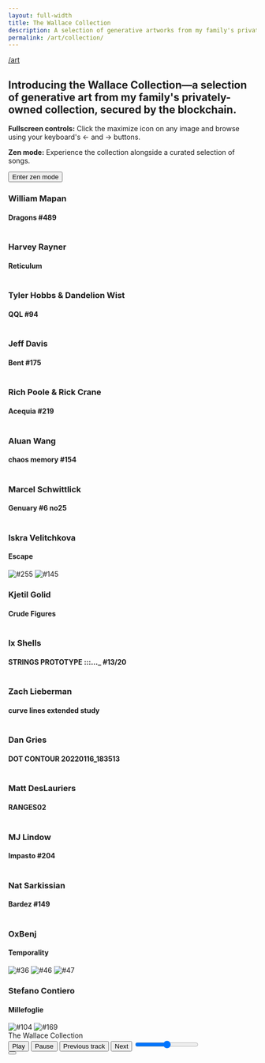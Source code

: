 ```yaml
---
layout: full-width
title: The Wallace Collection
description: A selection of generative artworks from my family's private collection on the Tezos and Ethereum blockchains. In full-screen mode, press your keyboard's &larr; and &rarr; buttons to browse all works.
permalink: /art/collection/
---
```


<script type="text/javascript">
  window.pageSettings = {
    musicTracks : [
    {
      src: "/assets/audio/Corolina_Combo_Mind_Adventures_instrumental_2_33.mp3",
      title: "Combo Mind Adventures",
      artist: "Corolina",
    },
    {
      src: "/assets/audio/Daniele_Musto_Spin_Around_With_You_background_vocals_3_17.mp3",
      title: "Spin Around With You",
      artist: "Danielle Musto",
    },
    {
      src: "/assets/audio/Dr_Delight_Neptune_Rising_instrumental_3_38.mp3",
      title: "Neptune Rising",
      artist: "Dr. Delight",
    },
    {
      src: "/assets/audio/Falls_Darkly_instrumental_5_01.mp3",
      title: "Darkly",
      artist: "Falls",
    },
    {
      src: "/assets/audio/Nu_Alkemi_t_Lost_With_You_lead_vocal_4_20.mp3",
      title: "Lost With You",
      artist: "Nu Alkemi$t",
    },
    {
      src: "/assets/audio/PALA_Infinite_Drive_instrumental_3_01.mp3",
      title: "Infinite Drive",
      artist: "PALA",
    },
    {
      src: "/assets/audio/Tide_Electric_The_Chapel_Of_Love_instrumental_3_48.mp3",
      title: "The Chapel Of Love",
      artist: "Tide Electric",
    },
  ],
    htmlParts : {
      "part0": "/collection/chunk0.html",
      "part1": "/collection/chunk1.html",
      "part2": "/collection/chunk2.html",
      "part3": "/collection/chunk3.html",
      "part4": "/collection/chunk4.html",
      "part5": "/collection/chunk5.html",
      "part6": "/collection/chunk6.html",
      "part7": "/collection/chunk7.html",
      "part8": "/collection/chunk8.html",
      "part9": "/collection/chunk9.html",
    }
  }
</script>
<script src="/assets/js/gallery-viewer.js"></script>
<script src="/assets/js/player.js"></script>
<article>
  <a class="back-btn fade-in-element" href="/art">/art</a>
  <h1 class="fade-in-element">Introducing the Wallace Collection&mdash;a selection of generative art from my family's privately-owned collection, secured by the blockchain.
  </h1>
  <div class="collection-notes fade-in-element">
    <p style="flex:1;">
      <strong>Fullscreen controls:</strong>
      Click the maximize icon on any image and browse using your keyboard's &larr; and &rarr; buttons.
    </p>
    <div id="zenMode" class="hidden sm:flex sm:gap-4" style="flex:1.4;">
      <p class="mb-4" class="flex-1">
        <strong>Zen mode:</strong> Experience the collection alongside a curated selection of songs.
      </p>
      <p>
        <button id="autoPlayCollection" class="button "><i></i> Enter zen mode</button>
      </p>
    </div>
  </div>
  <div id="art-collection" class="art-collection">
    <div>
      <div class="gallery-row gallery-flex">
        <div style="flex: 1">
          <h3 class="artist-title">William Mapan</h3>
          <h4 class="collection-title">Dragons #489</h4>
          <img
            alt=""
            src="https://ik.imagekit.io/UltraDAO/wallace/dragons_489.png?tr=w-100,q-20,bl-6"
            data-iframe-src="https://gateway.fxhash2.xyz/ipfs/QmeKNachzan9TamxbYmfhDfjkur7gbs1EEtGqMpsmyubeb/?fxhash=op8GW9Zq63p4qWsNRHS47QciYW5spKFTzMTroSMxH4EuBYaNAY7&fxiteration=489&fxminter=tz1P5jYGVw7JZLM7CNnFxGk1bSZaQovMrzfo" />
        </div>
        <div style="flex: 1">
          <h3 class="artist-title">Harvey Rayner</h3>
          <h4 class="collection-title">Reticulum</h4>
          <img
            class="border-solid border-8 border-[#f9e2d5]"
            alt=""
            src="https://ik.imagekit.io/UltraDAO/wallace/reticulum_by_harvey_rayner.jpg?tr=w-100,q-20,bl-6" />
        </div>
      </div>
    </div>
    <div>
      <div class="gallery-row gallery-single-wide-portrait">
        <div>
          <h3 class="artist-title">Tyler Hobbs &amp; Dandelion Wist</h3>
          <h4 class="collection-title">QQL #94</h4>
          <img
            alt=""
            src="https://ik.imagekit.io/UltraDAO/wallace/qql_94.png?tr=w-100,q-20,bl-6"
            data-iframe-src="https://qql.art/generator/0x8367a713bc14212ab1bb8c55a778e43e50b8b9277706fa5e6368ffff10c10c32" />
        </div>
      </div>
    </div>
    <div>
      <div class="gallery-row gallery-triple-wide">
        <div>
          <h3 class="artist-title">Jeff Davis</h3>
          <h4 class="collection-title">Bent #175</h4>
          <img
            alt=""
            src="https://ik.imagekit.io/UltraDAO/wallace/bent_175.png?tr=w-100,q-20,bl-6"
            data-iframe-src="https://generator.artblocks.io/0xa7d8d9ef8d8ce8992df33d8b8cf4aebabd5bd270/214000175" />
        </div>
        <div>
          <h3 class="artist-title">Rich Poole &amp; Rick Crane</h3>
          <h4 class="collection-title">Acequia #219</h4>
          <img
            alt=""
            src="https://ik.imagekit.io/UltraDAO/wallace/acequia_219.png?tr=w-100,q-20,bl-6"
            data-iframe-src="https://gateway.fxhash2.xyz/ipfs/QmUBXzcPTme2wwfjp52Wy6Ty8oS25qguo7DLjfAMW9eRQK/?fxhash=ooQWjKEjqYfYtS5BfRMwu31Zz8ZCHDcptbtaCqvhoq9QCSHZwYW&fxiteration=219&fxminter=tz1PHnydn2z7dtW5AZUmEcGfUyN9vBqR7q4W" />
        </div>
        <div>
          <h3 class="artist-title">Aluan Wang</h3>
          <h4 class="collection-title">chaos memory #154</h4>
          <img
            alt=""
            src="https://ik.imagekit.io/UltraDAO/wallace/chaos_memory_154.png?tr=w-100,q-20,bl-6" />
        </div>
      </div>
    </div>
    <div>
      <div class="gallery-row gallery-single-wide-portrait">
        <div>
          <h3 class="artist-title">Marcel Schwittlick</h3>
          <h4 class="collection-title">Genuary #6 no25</h4>
          <img
            alt=""
            src="https://ik.imagekit.io/UltraDAO/wallace/genuary_6_no2.png?tr=w-100,q-20,bl-6" />
        </div>
      </div>
    </div>
    <div>
      <h3 class="artist-title">Iskra Velitchkova</h3>
      <h4 class="collection-title">Escape</h4>
      <div class="gallery-row gallery-double-wide">
        <img
          alt="#255"
          src="https://ik.imagekit.io/UltraDAO/wallace/escape_255.png?tr=w-100,q-20,bl-6" />
        <img
          alt="#145"
          src="https://ik.imagekit.io/UltraDAO/wallace/escape_145.png?tr=w-100,q-20,bl-6" />
      </div>
    </div>
    <div>
      <div class="gallery-row gallery-flex">
        <div style="flex: 1.5006">
          <h3 class="artist-title">Kjetil Golid</h3>
          <h4 class="collection-title">Crude Figures</h4>
          <img
            alt=""
            src="https://ik.imagekit.io/UltraDAO/wallace/crude_figures.png?tr=w-100,q-20,bl-6" />
        </div>
        <div style="flex: 1.7777">
          <h3 class="artist-title">Ix Shells</h3>
          <h4 class="collection-title">STRINGS PROTOTYPE :::..._ #13/20</h4>
          <img
            alt=""
            src="https://ik.imagekit.io/UltraDAO/wallace/strings_prototype_13_20.png?tr=w-100,q-20,bl-6" />
        </div>
      </div>
    </div>
    <div>
      <div class="gallery-row gallery-flex">
        <div style="flex: 1.4537">
          <h3 class="artist-title">Zach Lieberman</h3>
          <h4 class="collection-title">curve lines extended study</h4>
          <img
            alt=""
            src="https://ik.imagekit.io/UltraDAO/wallace/curve_lines_extended_study.png?tr=w-100,q-20,bl-6" />
        </div>
        <div style="flex: 0.79569">
          <h3 class="artist-title">Dan Gries</h3>
          <h4 class="collection-title">DOT CONTOUR 20220116_183513</h4>
          <img
            alt=""
            src="https://ik.imagekit.io/UltraDAO/wallace/dot_contour_20220116_183513.png?tr=w-100,q-20,bl-6" />
        </div>
      </div>
    </div>
    <div>
      <div class="gallery-row gallery-single-wide-portrait">
        <div>
          <h3 class="artist-title">Matt DesLauriers</h3>
          <h4 class="collection-title">RANGES02</h4>
          <img
            alt=""
            src="https://ik.imagekit.io/UltraDAO/wallace/RANGES02.gif?tr=w-100,q-20,bl-6" data-max-width="512" />
        </div>
      </div>
    </div>
    <div>
      <div class="gallery-row gallery-flex">
        <div style="flex: 0.7493">
          <h3 class="artist-title">MJ Lindow</h3>
          <h4 class="collection-title">Impasto #204</h4>
          <img
            alt=""
            src="https://ik.imagekit.io/UltraDAO/wallace/impasto_204.png?tr=w-100,q-20,bl-6"
            data-iframe-src="https://www.grailers.com/api/grail/1/live/204" />
        </div>
        <div style="flex: 1">
          <h3 class="artist-title">Nat Sarkissian</h3>
          <h4 class="collection-title">Bardez #149</h4>
          <img
            alt=""
            src="https://ik.imagekit.io/UltraDAO/wallace/bardez_149.png?tr=w-100,q-20,bl-6"
            data-iframe-src="https://gateway.fxhash2.xyz/ipfs/QmaquYUaZjhab8HHoU7bpeoZ6hHv6JuEC7vkjBFMVqnS3G/?fxhash=oomSFsGqaC9Ge1Smux3f74F77ki7hyNPvwrBLAUa3BfRznKRdxx&fxiteration=149&fxminter=tz1enGoKdJHrWUNrX6PbafrASnQ7Utju1xyB" />
        </div>
      </div>
    </div>
    <div>
      <h3 class="artist-title">OxBenj</h3>
      <h4 class="collection-title">Temporality</h4>
      <div class="gallery-row gallery-triple-wide">
        <img
          alt="#36"
          src="https://ik.imagekit.io/UltraDAO/wallace/temporality_36.png?tr=w-100,q-20,bl-6"
          data-iframe-src="https://gateway.fxhash2.xyz/ipfs/bafybeid7jfhsdqv6b7t4h644ekifopwoaugceoqor7geo2io6g4sb2wxru/?fxhash=ooFxA7Q6w6Tf3v6XcmfyUEtZbhq8QuGYBJ8LuFEBicqg7deutr5&fxiteration=36&fxminter=tz1hLSfpKec7dXp6rjAPKNJBYd4d2HLAQ5Wd" />
        <img
          alt="#46"
          src="https://ik.imagekit.io/UltraDAO/wallace/temporality_46.png?tr=w-100,q-20,bl-6"
          data-iframe-src="https://gateway.fxhash2.xyz/ipfs/bafybeid7jfhsdqv6b7t4h644ekifopwoaugceoqor7geo2io6g4sb2wxru/?fxhash=opE8UhLGWbLbhAyYRFkmXTFR9Vw1X94xp3iUaxti2jN4UjvTSaZ&fxiteration=46&fxminter=tz1cEBf7EwhAXGUtdrqSejMQFhvfkttuA3Dg" />
        <img
          alt="#47"
          src="https://ik.imagekit.io/UltraDAO/wallace/temporality_47.png?tr=w-100,q-20,bl-6"
          data-iframe-src="https://gateway.fxhash2.xyz/ipfs/bafybeid7jfhsdqv6b7t4h644ekifopwoaugceoqor7geo2io6g4sb2wxru/?fxhash=op2ZFqUPvVgDVz4mn2mJqamRvvLmmhRBEQYKnFU2yUMJRL6rmpG&fxiteration=47&fxminter=tz1eNdfJ8BQmUkwsSm1pZmDBAAMdNqYrTZm2" />
      </div>
    </div>
    <div>
      <h3 class="artist-title">Stefano Contiero</h3>
      <h4 class="collection-title">Millefoglie</h4>
      <div class="gallery-row gallery-double-wide">
        <img
          alt="#104"
          src="https://ik.imagekit.io/UltraDAO/wallace/millefoglie_104.png?tr=w-100,q-20,bl-6"
          data-iframe-src="https://gateway.fxhash2.xyz/ipfs/QmRp3MfQD5jcKNmuW4AQJfqfxch6XoiSBvHJueWCS3SgTe/?fxhash=ooitS7uceSyzmtwwrtfgyXBVW1Pgr3jS1smZJRycGS6nXYU4A31&fxiteration=104&fxminter=tz1QYf4nhmUhpDoty7iCir4r4gQa4SWVW5Hq" />
        <img
          alt="#169"
          src="https://ik.imagekit.io/UltraDAO/wallace/millefoglie_169.png?tr=w-100,q-20,bl-6"
          data-iframe-src="https://gateway.fxhash2.xyz/ipfs/QmRp3MfQD5jcKNmuW4AQJfqfxch6XoiSBvHJueWCS3SgTe/?fxhash=onvxyAGE4GADhRs3GvqWAjiyHZgX5FvzVsx1uPnThXNUwFUmCh8&fxiteration=169&fxminter=tz1cyMJ3E59Q4E9yqEXGUQ4xs9RNsuwAWDQ6" />
      </div>
    </div>
  </div>
</article>
<div id="fullscreen-viewer" class="hidden"></div>
<div id="utility-bar" class="utility-bar hidden">
  <div class="page-title-container">
    <div id="pageTitle" class="page-title">The Wallace Collection</div>
  </div>
  <div class="music-player-container">
    <div id="musicPlayer" class="music-player">
      <audio id="audioElement" src=""></audio>
      <div class="trackActivityContainer">
        <div class="trackActivity">
          <div class="infoBox">
            <div id="trackInfo" class="marquee"></div>
          </div>
        </div>
      </div>
      <button id="playButton" aria-labelledby="play-label">
        <i></i>
        <span id="play-label">Play</span>
      </button>
      <button id="pauseButton" aria-labelledby="pause-label">
        <i></i>
        <span id="pause-label">Pause</span>
      </button>
      <button id="prevButton" aria-labelledby="previous-label">
        <i></i>
        <span id="previous-label">Previous track</span>
      </button>
      <button id="nextButton" aria-labelledby="next-label">
        <i></i>
        <span id="next-label">Next</span>
      </button>
      <input id="volumeControl" type="range" min="0" max="1" step="0.1" aria-label="Volume" />
    </div>
  </div>
  <div class="to-top hidden sm:block">
    <button id="backToTop" title="Go to top">
      <i></i>
    </button>
  </div>
</div>
